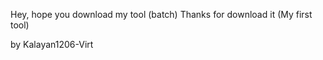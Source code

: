 Hey, hope you download my tool (batch) Thanks for download it 
(My first tool)

by Kalayan1206-Virt
